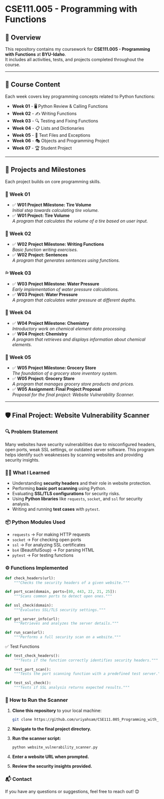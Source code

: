 # CSE111.005 - Programming with Functions

## 📌 Overview
This repository contains my coursework for **CSE111.005 - Programming with Functions** at **BYU-Idaho**.  
It includes all activities, tests, and projects completed throughout the course.

---

## 📅 Course Content
Each week covers key programming concepts related to Python functions:

- **Week 01** - 🖥️ Python Review & Calling Functions  
- **Week 02** - ✍️ Writing Functions  
- **Week 03** - 🔍 Testing and Fixing Functions  
- **Week 04** - 📋 Lists and Dictionaries  
- **Week 05** - 📂 Text Files and Exceptions  
- **Week 06** - 🎭 Objects and Programming Project  
- **Week 07** - 🏆 Student Project  

---

## 🚀 Projects and Milestones
Each project builds on core programming skills.

### **🛞 Week 01**
- ✅ **W01 Project Milestone: Tire Volume**  
  _Initial step towards calculating tire volume._  
- ✅ **W01 Project: Tire Volume**  
  _A program that calculates the volume of a tire based on user input._  

### **📝 Week 02**
- ✅ **W02 Project Milestone: Writing Functions**  
  _Basic function writing exercises._  
- ✅ **W02 Project: Sentences**  
  _A program that generates sentences using functions._  

### **💦 Week 03**
- ✅ **W03 Project Milestone: Water Pressure**  
  _Early implementation of water pressure calculations._  
- ✅ **W03 Project: Water Pressure**  
  _A program that calculates water pressure at different depths._  

### **🔬 Week 04**
- ✅ **W04 Project Milestone: Chemistry**  
  _Introductory work on chemical element data processing._  
- ✅ **W04 Project: Chemistry**  
  _A program that retrieves and displays information about chemical elements._  

### **🛒 Week 05**
- ✅ **W05 Project Milestone: Grocery Store**  
  _The foundation of a grocery store inventory system._  
- ✅ **W05 Project: Grocery Store**  
  _A program that manages grocery store products and prices._  
- ✅ **W05 Assignment: Final Project Proposal**  
  _Proposal for the final project: Website Vulnerability Scanner._  

---

## 🛡️ **Final Project: Website Vulnerability Scanner**
### **🔍 Problem Statement**
Many websites have security vulnerabilities due to misconfigured headers, open ports, weak SSL settings, or outdated server software. This program helps identify such weaknesses by scanning websites and providing security insights.

### **🧑‍💻 What I Learned**
- Understanding **security headers** and their role in website protection.
- Performing **basic port scanning** using Python.
- Evaluating **SSL/TLS configurations** for security risks.
- Using **Python libraries** like `requests`, `socket`, and `ssl` for security analysis.
- Writing and running **test cases** with `pytest`.

### **📦 Python Modules Used**
- `requests` → For making HTTP requests  
- `socket` → For checking open ports  
- `ssl` → For analyzing SSL certificates  
- `bs4` (BeautifulSoup) → For parsing HTML  
- `pytest` → For testing functions  

### **⚙️ Functions Implemented**
```python
def check_headers(url):
    """Checks the security headers of a given website."""
    
def port_scan(domain, ports=[80, 443, 22, 21, 25]):
    """Scans common ports to detect open ones."""
    
def ssl_check(domain):
    """Evaluates SSL/TLS security settings."""
    
def get_server_info(url):
    """Retrieves and analyzes the server details."""
    
def run_scan(url):
    """Performs a full security scan on a website."""
```

✅ Test Functions
```python
def test_check_headers():
    """Tests if the function correctly identifies security headers."""
    
def test_port_scan():
    """Tests the port scanning function with a predefined test server."""
    
def test_ssl_check():
    """Tests if SSL analysis returns expected results."""
```

### 🔧 **How to Run the Scanner**

1. **Clone this repository** to your local machine:  
   ```bash
   git clone https://github.com/uriyahsam/CSE111.005_Programming_with_Functions.git

2. **Navigate to the final project directory.**

3. **Run the scanner script:**
   ```bash
   python website_vulnerability_scanner.py

4. **Enter a website URL when prompted.**

5. **Review the security insights provided.**

### 📬 **Contact**
If you have any questions or suggestions, feel free to reach out! 😊
